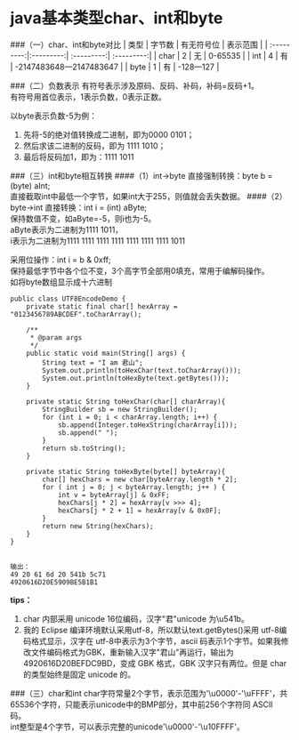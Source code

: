 java基本类型char、int和byte
===
###（一）char、int和byte对比
| 类型       | 字节数     | 有无符号位  | 表示范围  |
| :---------:|:---------:| :---------:| :---------:|
| char    |  2 |  无  |  0-65535  |
| int     |  4 |  有  |  -2147483648—2147483647  |
| byte    |  1  |  有  |  -128—127  |

###（二）负数表示
有符号表示涉及原码、反码、补码，补码=反码+1。  
有符号用首位表示，1表示负数，0表示正数。  

以byte表示负数-5为例：  
1. 先将-5的绝对值转换成二进制，即为0000 0101；  
2. 然后求该二进制的反码，即为 1111 1010；  
3. 最后将反码加1，即为：1111 1011  

###（三）int和byte相互转换
####（1）int->byte
直接强制转换：byte b = (byte) aInt;  
直接截取int中最低一个字节，如果int大于255，则值就会丢失数据。
####（2）byte->int
直接转换：int i = (int) aByte;  
保持数值不变，如aByte=-5，则i也为-5。  
aByte表示为二进制为1111 1011，  
i表示为二进制为1111 1111 1111 1111 1111 1111 1111 1011  

采用位操作：int i = b & 0xff;  
保持最低字节中各个位不变，3个高字节全部用0填充，常用于编解码操作。  
如将byte数组显示成十六进制  

	public class UTF8EncodeDemo {
		private static final char[] hexArray = "0123456789ABCDEF".toCharArray();
	
		/**
		 * @param args
		 */
		public static void main(String[] args) {
			String text = "I am 君山";
			System.out.println(toHexChar(text.toCharArray()));
			System.out.println(toHexByte(text.getBytes()));
		}
	
		private static String toHexChar(char[] charArray){
			StringBuilder sb = new StringBuilder();
			for (int i = 0; i < charArray.length; i++) {
				sb.append(Integer.toHexString(charArray[i]));
				sb.append(" ");
			}
			return sb.toString();
		}
		
		private static String toHexByte(byte[] byteArray){
			char[] hexChars = new char[byteArray.length * 2];
		    for ( int j = 0; j < byteArray.length; j++ ) {
		        int v = byteArray[j] & 0xFF;
		        hexChars[j * 2] = hexArray[v >>> 4];
		        hexChars[j * 2 + 1] = hexArray[v & 0x0F];
		    }
		    return new String(hexChars);
		}
	}

	
	输出：
	49 20 61 6d 20 541b 5c71 
    4920616D20E5909BE5B1B1

**tips：**   

1. char 内部采用 unicode 16位编码，汉字"君"unicode 为\u541b。  
2. 我的 Eclipse 编译环境默认采用utf-8，所以默认text.getBytes()采用 utf-8编码格式显示，汉字在 utf-8中表示为3个字节，ascii 码表示1个字节。如果我修改文件编码格式为GBK，重新输入汉字"君山"再运行，输出为4920616D20BEFDC9BD，变成 GBK 格式，GBK 汉字只有两位。但是 char 的类型始终是固定 unicode 的。 

###（三）char和int
char字符常量2个字节，表示范围为'\u0000'-'\uFFFF'，共65536个字符，只能表示unicode中的BMP部分，其中前256个字符同 ASCII 码。  
int整型是4个字节，可以表示完整的unicode'\u0000'-'\u10FFFF'。  